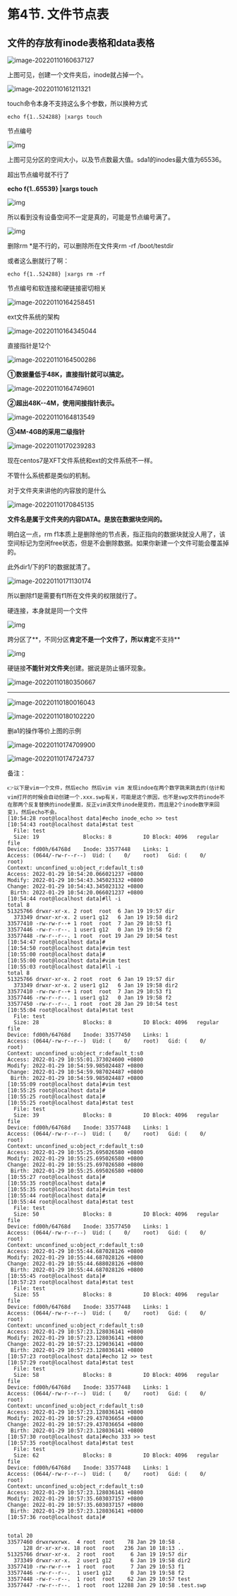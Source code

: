 # 第4节. 文件节点表



 

## 文件的存放有inode表格和data表格



![image-20220110160637127](4-文件节点表.assets/image-20220110160637127.png) 

上图可见，创建一个文件夹后，inode就占掉一个。

![image-20220110161211321](4-文件节点表.assets/image-20220110161211321.png) 

touch命令本身不支持这么多个参数，所以换种方式

```
echo f{1..524288} |xargs touch
```

节点编号

![img](4-文件节点表.assets/clip_image064-164179753255932.jpg)

 上图可见分区的空间大小，以及节点数最大值。sda1的inodes最大值为65536。

超出节点编号就不行了

**echo f{1..65539} |xargs touch**

![img](4-文件节点表.assets/clip_image066-164179753255933.jpg)

所以看到没有设备空间不一定是真的，可能是节点编号满了。

![img](4-文件节点表.assets/clip_image068-164179753255934.jpg)

删除rm *是不行的，可以删除所在文件夹rm -rf /boot/testdir

 或者这么删就行了啊：

```
echo f{1..524288} |xargs rm -rf
```

节点编号和软连接和硬链接密切相关

![image-20220110164258451](4-文件节点表.assets/image-20220110164258451.png) 

 

ext文件系统的架构

![image-20220110164345044](4-文件节点表.assets/image-20220110164345044.png) 

 

直接指针是12个

![image-20220110164500286](4-文件节点表.assets/image-20220110164500286.png) 

 **①数据量低于48K，直接指针就可以搞定。**

![image-20220110164749601](4-文件节点表.assets/image-20220110164749601.png) 

**②超出48K--4M，使用间接指针表示。**

![image-20220110164813549](4-文件节点表.assets/image-20220110164813549.png) 

**③4M-4GB的采用二级指针**

![image-20220110170239283](4-文件节点表.assets/image-20220110170239283.png) 

现在centos7是XFT文件系统和ext的文件系统不一样。

不管什么系统都是类似的机制。

 

对于文件夹来讲他的内容放的是什么

![image-20220110170845135](4-文件节点表.assets/image-20220110170845135.png) 

**文件名是属于文件夹的内容DATA。是放在数据块空间的。**

明白这一点，rm f1本质上是删除他的节点表，指正指向的数据块就没人用了，该空间标记为空闲free状态，但是不会删除数据。如果你新建一个文件可能会覆盖掉的。

此外dir1/下的F1的数据就清了。

![image-20220110171130174](4-文件节点表.assets/image-20220110171130174.png) 



所以删除f1是需要有f1所在文件夹的权限就行了。

硬连接，本身就是同一个文件

![img](4-文件节点表.assets/clip_image084-164179753256042.jpg)

跨分区了**，不同分区**肯定不是一个文件了，所以肯定**不支持**

![img](4-文件节点表.assets/clip_image084-164179753256042.jpg)

硬链接**不能针对文件夹**创建。据说是防止循环现象。

![image-20220110180350667](4-文件节点表.assets/image-20220110180350667.png) 



--------------



 ![image-20220110180016043](4-文件节点表.assets/image-20220110180016043.png) 

![image-20220110180102220](4-文件节点表.assets/image-20220110180102220.png) 

删a1的操作等价上图的示例 





![image-20220110174709900](4-文件节点表.assets/image-20220110174709900.png) 



![image-20220110174724737](4-文件节点表.assets/image-20220110174724737.png) 



备注：

```
👉以下是vim一个文件，然后echo 然后vim vim 发现indoe在两个数字跳来跳去的(估计和vim打开的时候会自动创建一个.xxx.swp有关，可能是这个原因，也不是swp文件的inode不在那两个反复替换的inode里面，反正vim该文件inode是变的，而且是2个inode数字来回变)。然后echo不会。
[10:54:28 root@localhost data]#echo inode_echo >> test
[10:54:43 root@localhost data]#stat test
  File: test
  Size: 19              Blocks: 8          IO Block: 4096   regular file
Device: fd00h/64768d    Inode: 33577448    Links: 1
Access: (0644/-rw-r--r--)  Uid: (    0/    root)   Gid: (    0/    root)
Context: unconfined_u:object_r:default_t:s0
Access: 2022-01-29 10:54:20.066021237 +0800
Modify: 2022-01-29 10:54:43.345023132 +0800
Change: 2022-01-29 10:54:43.345023132 +0800
 Birth: 2022-01-29 10:54:20.066021237 +0800
[10:54:44 root@localhost data]#ll -i
total 8
51325766 drwxr-xr-x. 2 root  root  6 Jan 19 19:57 dir
  373349 drwxr-xr-x. 2 user1 g12   6 Jan 19 19:58 dir2
33577410 -rw-rw-r--+ 1 root  root  7 Jan 29 10:53 f1
33577446 -rw-r--r--. 1 user1 g12   0 Jan 19 19:58 f2
33577448 -rw-r--r--. 1 root  root 19 Jan 29 10:54 test
[10:54:47 root@localhost data]#
[10:54:50 root@localhost data]#vim test
[10:55:00 root@localhost data]#
[10:55:00 root@localhost data]#vim test
[10:55:03 root@localhost data]#ll -i
total 8
51325766 drwxr-xr-x. 2 root  root  6 Jan 19 19:57 dir
  373349 drwxr-xr-x. 2 user1 g12   6 Jan 19 19:58 dir2
33577410 -rw-rw-r--+ 1 root  root  7 Jan 29 10:53 f1
33577446 -rw-r--r--. 1 user1 g12   0 Jan 19 19:58 f2
33577450 -rw-r--r--. 1 root  root 28 Jan 29 10:54 test
[10:55:04 root@localhost data]#stat test
  File: test
  Size: 28              Blocks: 8          IO Block: 4096   regular file
Device: fd00h/64768d    Inode: 33577450    Links: 1
Access: (0644/-rw-r--r--)  Uid: (    0/    root)   Gid: (    0/    root)
Context: unconfined_u:object_r:default_t:s0
Access: 2022-01-29 10:55:01.373024600 +0800
Modify: 2022-01-29 10:54:59.985024487 +0800
Change: 2022-01-29 10:54:59.987024487 +0800
 Birth: 2022-01-29 10:54:59.985024487 +0800
[10:55:09 root@localhost data]#vim test
[10:55:25 root@localhost data]#
[10:55:25 root@localhost data]#
[10:55:25 root@localhost data]#stat test
  File: test
  Size: 39              Blocks: 8          IO Block: 4096   regular file
Device: fd00h/64768d    Inode: 33577448    Links: 1
Access: (0644/-rw-r--r--)  Uid: (    0/    root)   Gid: (    0/    root)
Context: unconfined_u:object_r:default_t:s0
Access: 2022-01-29 10:55:25.695026580 +0800
Modify: 2022-01-29 10:55:25.695026580 +0800
Change: 2022-01-29 10:55:25.697026580 +0800
 Birth: 2022-01-29 10:55:25.695026580 +0800
[10:55:27 root@localhost data]#
[10:55:35 root@localhost data]#
[10:55:35 root@localhost data]#vim test
[10:55:44 root@localhost data]#
[10:55:44 root@localhost data]#stat test
  File: test
  Size: 50              Blocks: 8          IO Block: 4096   regular file
Device: fd00h/64768d    Inode: 33577450    Links: 1
Access: (0644/-rw-r--r--)  Uid: (    0/    root)   Gid: (    0/    root)
Context: unconfined_u:object_r:default_t:s0
Access: 2022-01-29 10:55:44.687028126 +0800
Modify: 2022-01-29 10:55:44.687028126 +0800
Change: 2022-01-29 10:55:44.688028126 +0800
 Birth: 2022-01-29 10:55:44.687028126 +0800
[10:55:45 root@localhost data]#
[10:57:23 root@localhost data]#stat test
  File: test
  Size: 55              Blocks: 8          IO Block: 4096   regular file
Device: fd00h/64768d    Inode: 33577448    Links: 1
Access: (0644/-rw-r--r--)  Uid: (    0/    root)   Gid: (    0/    root)
Context: unconfined_u:object_r:default_t:s0
Access: 2022-01-29 10:57:23.128036141 +0800
Modify: 2022-01-29 10:57:23.128036141 +0800
Change: 2022-01-29 10:57:23.129036141 +0800
 Birth: 2022-01-29 10:57:23.128036141 +0800
[10:57:23 root@localhost data]#echo 12 >> test
[10:57:29 root@localhost data]#stat test
  File: test
  Size: 58              Blocks: 8          IO Block: 4096   regular file
Device: fd00h/64768d    Inode: 33577448    Links: 1
Access: (0644/-rw-r--r--)  Uid: (    0/    root)   Gid: (    0/    root)
Context: unconfined_u:object_r:default_t:s0
Access: 2022-01-29 10:57:23.128036141 +0800
Modify: 2022-01-29 10:57:29.437036654 +0800
Change: 2022-01-29 10:57:29.437036654 +0800
 Birth: 2022-01-29 10:57:23.128036141 +0800
[10:57:30 root@localhost data]#echo 333 >> test
[10:57:35 root@localhost data]#stat test
  File: test
  Size: 62              Blocks: 8          IO Block: 4096   regular file
Device: fd00h/64768d    Inode: 33577448    Links: 1
Access: (0644/-rw-r--r--)  Uid: (    0/    root)   Gid: (    0/    root)
Context: unconfined_u:object_r:default_t:s0
Access: 2022-01-29 10:57:23.128036141 +0800
Modify: 2022-01-29 10:57:35.603037157 +0800
Change: 2022-01-29 10:57:35.603037157 +0800
 Birth: 2022-01-29 10:57:23.128036141 +0800
[10:57:36 root@localhost data]#


total 20
33577460 drwxrwxrwx.  4 root  root    78 Jan 29 10:58 .
     128 dr-xr-xr-x. 18 root  root   236 Jan 10 18:13 ..
51325766 drwxr-xr-x.  2 root  root     6 Jan 19 19:57 dir
  373349 drwxr-xr-x.  2 user1 g12      6 Jan 19 19:58 dir2
33577410 -rw-rw-r--+  1 root  root     7 Jan 29 10:53 f1
33577446 -rw-r--r--.  1 user1 g12      0 Jan 19 19:58 f2
33577448 -rw-r--r--.  1 root  root    62 Jan 29 10:57 test
33577447 -rw-r--r--.  1 root  root 12288 Jan 29 10:58 .test.swp

```

